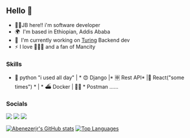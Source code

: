 Hello 👋 
----
* 👨‍🦱JB here!! i'm  software developer 
* 🌍  I'm based in Ethiopian, Addis Ababa
* 🚀  I'm currently working on [Turing](http://turing.com) Backend dev
* ⚡ I love 🏀⛹️‍♀️ and a fan of Mancity
  
### Skills

* 🐍 python  "i used all day" | * 😍 Django |* 🈸 Rest API* |🥵 React("some times") * | * ⛴️ Docker | 👨‍🚀 * Postman ......

### Socials
[<img src="https://img.shields.io/badge/linkedin-%230077B5.svg?&style=for-the-badge&logo=linkedin&logoColor=white" />](www.linkedin.com/in/abenezer-alemayehu0)
[<img src="https://img.shields.io/badge/instagram-%230077B5.svg?&style=for-the-badge&logo=x&logoColor=white&color=orange" />](https://www.instagram.com/abenezerj01)
[<img src="https://img.shields.io/badge/Email-%230077B5.svg?&style=for-the-badge&logo=youtube&logoColor=white&color=Blue" />](mailto:alemayehuabenezer14@gmail.com)

<a href="http://www.github.com/Abenezerjr"><img src="https://github-readme-stats.vercel.app/api?username=Abenezerjr&show_icons=true&hide=&count_private=true&title_color=0891b2&text_color=ffffff&icon_color=000000&bg_color=000000&hide_border=true&show_icons=true" alt="Abenezerjr's GitHub stats" /></a>
<a href="https://github.com/Abenezerjr" align="left"><img src="https://github-readme-stats.vercel.app/api/top-langs/?username=Abenezerjr&langs_count=10&title_color=0891b2&text_color=ffffff&icon_color=000000&bg_color=000000&hide_border=true&locale=en&custom_title=Top%20%Languages" alt="Top Languages" /></a>
